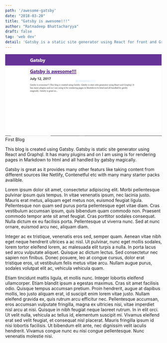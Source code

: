 ```yaml
---
path: '/awesome-gatsby'
date: "2018-03-20"
title: "Gatsby is awesome!!!"
author: "Ratnadeep Bhattacharyya"
draft: false
tag: 'web dev'
detail: 'Gatsby is a static site generator using React for front and GrapgQL for data fetching. I designed by frist custom blog using it and here is my experience with gatsby'
---
```


<img height="" alt="Test Blog" src="./blog_1_post.png">
<figcaption>First Blog</figcaption>

This blog is created using Gatsby. Gatsby is static site generator using React and Graphql. It has
many plugins and on I am using is for rendering pages in Markdown to html and all handled by gatsby
magically.

Gatsby is great as it provides many other featurs like taking content from different sources like
Netlify, Contenetful etc with many many starter packs availible.

Lorem ipsum dolor sit amet, consectetur adipiscing elit. Morbi pellentesque pulvinar ipsum quis tempus. In vitae venenatis ipsum, nec lacinia justo. Mauris erat metus, aliquam eget metus non, euismod feugiat ligula. Pellentesque non quam sed purus porta pellentesque eget vitae diam. Cras vestibulum accumsan ipsum, quis bibendum quam commodo non. Praesent commodo tempor ante sit amet feugiat. Cras porttitor sodales consequat. Nulla dictum ex eu facilisis porta. Pellentesque ut viverra nunc. Sed at nunc ornare, euismod arcu nec, aliquam diam.

Integer ac ex tristique, venenatis eros sed, semper quam. Aenean vitae nibh eget neque hendrerit ultrices a ac nisl. Ut pulvinar, nunc eget mollis sodales, lorem tortor eleifend lorem, ac malesuada elit turpis a nulla. In porta lacus sed arcu vulputate aliquet. Quisque ac dictum lectus. Sed consectetur nec sapien non finibus. Donec posuere, leo at congue cursus, dolor erat tristique eros, ut vestibulum felis metus vitae arcu. Nullam augue purus, sodales volutpat elit ac, vehicula vehicula quam.

Etiam tincidunt mattis ligula, et mollis nunc. Integer lobortis eleifend ullamcorper. Etiam blandit ipsum a egestas maximus. Cras sit amet facilisis odio. Quisque tempus accumsan pretium. Proin hendrerit, augue at dapibus mollis, leo justo aliquam erat, id suscipit enim lorem vitae justo. Nullam eleifend gravida ex, quis rutrum arcu efficitur nec. Pellentesque accumsan, eros accumsan vulputate fringilla, magna ex ultricies nisi, vitae imperdiet nisl arcu at nisi. Quisque in nibh feugiat neque laoreet rutrum. In in elit orci. Ut velit nulla, vehicula ac tellus id, elementum suscipit mi. Vivamus eleifend erat sed velit feugiat, et consequat nisl placerat. Mauris fringilla ipsum id nisi lobortis facilisis. Ut bibendum elit ante, nec dignissim velit iaculis hendrerit. Vivamus congue nunc eu nisi congue pellentesque. Nunc venenatis molestie nisi.